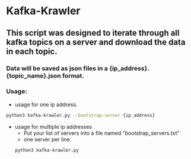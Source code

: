 # Kafka-Krawler

## This script was designed to iterate through all kafka topics on a server and download the data in each topic. 
### Data will be saved as json files in a {ip_address}.{topic_name}.json format.

### Usage:
- usage for one ip address.
```bash
python3 kafka-krawler.py --bootstrap-server {ip_address}
```
- usage for multiple ip addresses
  - Put your list of servers into a file named "bootstrap_servers.txt"
  - one server per line.
  ```bash
  python3 kafka-krawler.py
  ```

  